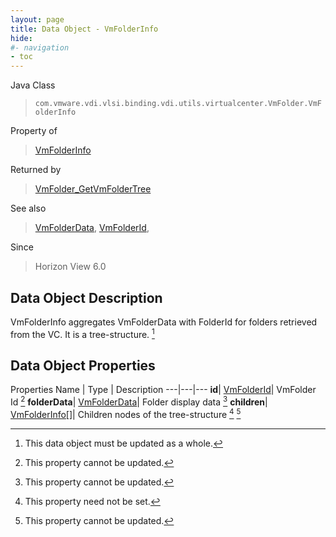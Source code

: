 ```yaml
---
layout: page
title: Data Object - VmFolderInfo
hide:
#- navigation
- toc
---
```






Java Class
> `com.vmware.vdi.vlsi.binding.vdi.utils.virtualcenter.VmFolder.VmFolderInfo`

Property of
> [VmFolderInfo](vdi.utils.virtualcenter.VmFolder.VmFolderInfo.md#field_detail)

Returned by
> [VmFolder_GetVmFolderTree](vdi.utils.virtualcenter.VmFolder.md#getVmFolderTree)

See also
> [VmFolderData](vdi.utils.virtualcenter.VmFolder.VmFolderData.md), [VmFolderId](vdi.entity.VmFolderId.md),

Since
> Horizon View 6.0


## Data Object Description

VmFolderInfo aggregates VmFolderData with FolderId for folders retrieved from the VC. It is a tree-structure.
 [^167]



## Data Object Properties
Properties
Name |  Type |  Description
---|---|---
**id**| [VmFolderId](vdi.entity.VmFolderId.md)|  VmFolder Id [^2]
**folderData**| [VmFolderData](vdi.utils.virtualcenter.VmFolder.VmFolderData.md)|  Folder display data [^2]
**children**| [VmFolderInfo[]](vdi.utils.virtualcenter.VmFolder.VmFolderInfo.md)|  Children nodes of the tree-structure [^1] [^2]


 


[^1]: This property need not be set.
[^2]: This property cannot be updated.
[^167]: This data object must be updated as a whole.